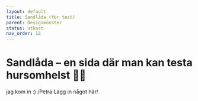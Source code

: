 ```yaml
---
layout: default
title: Sandlåda (för test)
parent: Designmönster
status: utkast
nav_order: 12
---
```


# Sandlåda – en sida där man kan testa hursomhelst 👩‍🎨
jag kom in :)
/Petra
Lägg in något här!

